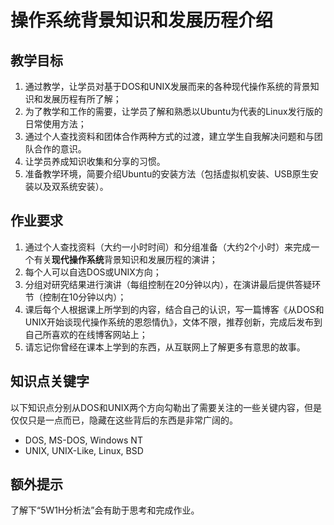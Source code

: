 # 操作系统背景知识和发展历程介绍

## 教学目标

1. 通过教学，让学员对基于DOS和UNIX发展而来的各种现代操作系统的背景知识和发展历程有所了解；
2. 为了教学和工作的需要，让学员了解和熟悉以Ubuntu为代表的Linux发行版的日常使用方法；
3. 通过个人查找资料和团体合作两种方式的过渡，建立学生自我解决问题和与团队合作的意识。
4. 让学员养成知识收集和分享的习惯。
5. 准备教学环境，简要介绍Ubuntu的安装方法（包括虚拟机安装、USB原生安装以及双系统安装）。

## 作业要求

1. 通过个人查找资料（大约一小时时间）和分组准备（大约2个小时）来完成一个有关**现代操作系统**背景知识和发展历程的演讲；
2. 每个人可以自选DOS或UNIX方向；
3. 分组对研究结果进行演讲（每组控制在20分钟以内），在演讲最后提供答疑环节（控制在10分钟以内）；
4. 课后每个人根据课上所学到的内容，结合自己的认识，写一篇博客《从DOS和UNIX开始谈现代操作系统的恩怨情仇》，文体不限，推荐创新，完成后发布到自己所喜欢的在线博客网站上；
5. 请忘记你曾经在课本上学到的东西，从互联网上了解更多有意思的故事。 

## 知识点关键字

以下知识点分别从DOS和UNIX两个方向勾勒出了需要关注的一些关键内容，但是仅仅只是一点而已，隐藏在这些背后的东西是非常广阔的。

- DOS, MS-DOS, Windows NT
- UNIX, UNIX-Like, Linux, BSD

## 额外提示

了解下“5W1H分析法”会有助于思考和完成作业。
